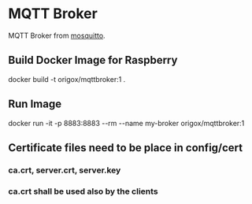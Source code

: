# MQTT Broker

MQTT Broker from [mosquitto](https://mosquitto.org/).

## Build Docker Image for Raspberry

docker build -t origox/mqttbroker:1 .

## Run Image

docker run -it -p 8883:8883 --rm --name my-broker origox/mqttbroker:1

## Certificate files need to be place in config/cert

### ca.crt, server.crt, server.key

### ca.crt shall be used also by the clients
